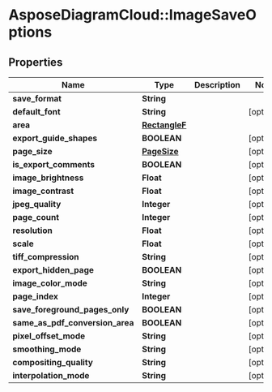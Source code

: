 # AsposeDiagramCloud::ImageSaveOptions

## Properties
Name | Type | Description | Notes
------------ | ------------- | ------------- | -------------
**save_format** | **String** |  | 
**default_font** | **String** |  | [optional] 
**area** | [**RectangleF**](RectangleF.md) |  | 
**export_guide_shapes** | **BOOLEAN** |  | [optional] 
**page_size** | [**PageSize**](PageSize.md) |  | [optional] 
**is_export_comments** | **BOOLEAN** |  | [optional] 
**image_brightness** | **Float** |  | [optional] 
**image_contrast** | **Float** |  | [optional] 
**jpeg_quality** | **Integer** |  | [optional] 
**page_count** | **Integer** |  | [optional] 
**resolution** | **Float** |  | [optional] 
**scale** | **Float** |  | [optional] 
**tiff_compression** | **String** |  | [optional] 
**export_hidden_page** | **BOOLEAN** |  | [optional] 
**image_color_mode** | **String** |  | [optional] 
**page_index** | **Integer** |  | [optional] 
**save_foreground_pages_only** | **BOOLEAN** |  | [optional] 
**same_as_pdf_conversion_area** | **BOOLEAN** |  | [optional] 
**pixel_offset_mode** | **String** |  | [optional] 
**smoothing_mode** | **String** |  | [optional] 
**compositing_quality** | **String** |  | [optional] 
**interpolation_mode** | **String** |  | [optional] 


